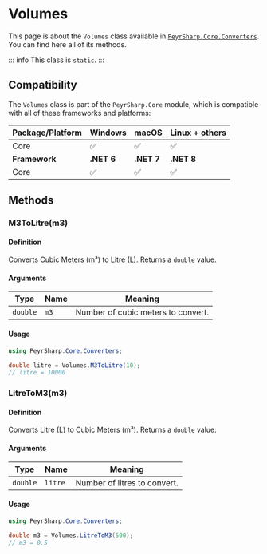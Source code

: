 # Volumes

This page is about the `Volumes` class available in [`PeyrSharp.Core.Converters`](/core/converters.md).
You can find here all of its methods.

::: info
This class is `static`.
:::

## Compatibility

The `Volumes` class is part of the `PeyrSharp.Core` module, which is compatible with all of these frameworks and platforms:

| Package/Platform | Windows    | macOS      | Linux + others |
| ---------------- | ---------- | ---------- | -------------- |
| Core             | ✅         | ✅         | ✅             |
| **Framework**    | **.NET 6** | **.NET 7** | **.NET 8**     |
| Core             | ✅         | ✅         | ✅             |

## Methods

### M3ToLitre(m3)

#### Definition

Converts Cubic Meters (m³) to Litre (L). Returns a `double` value.

#### Arguments

| Type     | Name | Meaning                            |
| -------- | ---- | ---------------------------------- |
| `double` | `m3` | Number of cubic meters to convert. |

#### Usage

```c#
using PeyrSharp.Core.Converters;

double litre = Volumes.M3ToLitre(10);
// litre = 10000
```

### LitreToM3(m3)

#### Definition

Converts Litre (L) to Cubic Meters (m³). Returns a `double` value.

#### Arguments

| Type     | Name    | Meaning                      |
| -------- | ------- | ---------------------------- |
| `double` | `litre` | Number of litres to convert. |

#### Usage

```c#
using PeyrSharp.Core.Converters;

double m3 = Volumes.LitreToM3(500);
// m3 = 0.5
```
